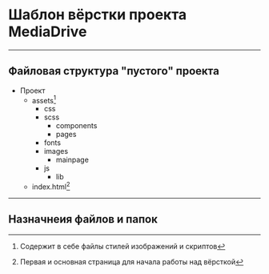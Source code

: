 # Шаблон вёрстки проекта MediaDrive

---

## Файловая структура "пустого" проекта

- Проект
  - assets[^1]
    - css
    - scss
      - components
      - pages
    - fonts
    - images
      - mainpage
    - js
      - lib
  - index.html[^2]

---

## Назначнеия файлов и папок

[^1]: Содержит в себе файлы стилей изображений и скриптов
[^2]: Первая и основная страница для начала работы над вёрсткой
